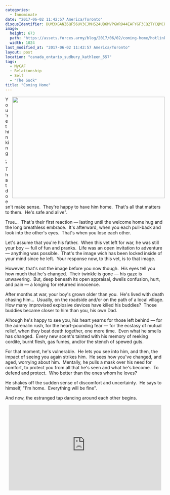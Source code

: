 ```yaml
---
categories:
  - Innominate
date: "2017-06-02 11:42:57 America/Toronto"
disqusIdentifier: DUM3XGANZ6QF56UV3CJMHS24UB6MVPGWR944EAFYGF3CQ2TYCQMCPD53TF6JP89C87W8TAEUSXF5F72M695JP764FQ9JMNYKPTP3
image:
  height: 673
  path: "https://assets.forces.army/blog/2017/06/02/coming-home/hotlink-ok/innominate_1_1024x0673.png"
  width: 1024
last_modified_at: "2017-06-02 11:42:57 America/Toronto"
layout: post
location: "canada_ontario_sudbury_kathleen_557"
tags:
  - MyCAF
  - Relationship
  - Self
  - "The Suck"
title: "Coming Home"
---
```


<img alt="" height="321" src="{{ site.uri.assets }}/blog/2017/06/02/coming-home/innominate_2_482x321.png"
  style="border: 0px; float: right; margin-bottom: 10px; margin-left: 10px;" width="482" />
<p>
  You're thinking, &quot;That doesn't make sense.&nbsp; They're happy to have him home.&nbsp; That's all that matters to them.&nbsp; He's safe and alive&quot;.
</p>
<p>
  True&hellip;&nbsp; That's their first reaction &#8212; lasting until the welcome home hug and the long breathless embrace.&nbsp; It's afterward, when you each
  pull-back and look into the other's eyes.&nbsp; That's when you lose each other.
</p>
<p>
  Let's assume that you're his father.&nbsp; When this vet left for war, he was still your boy &#8212; full of fun and pranks.&nbsp; Life was an open invitation
  to adventure &#8212; anything was possible.&nbsp; That's the image wich has been locked inside of your mind since he left.&nbsp; Your response now, to this
  vet, is to that image.
</p>
<p>
  However, that's not the image before you now though.&nbsp; His eyes tell you how much that he's changed.&nbsp; Their twinkle is gone &#8212; his gaze is
  unwavering.&nbsp; But, deep beneath its open appraisal, dwells confusion, hurt, and pain &#8212; a longing for returned innocence.
</p>
<p>
  After months at war, your boy's grown older than you.&nbsp; He's lived with death chasing him&hellip;&nbsp; Usually, on the roadside and/or on the path of a
  local village.&nbsp; How many improvised explosive devices have killed his buddies?&nbsp; Those buddies became closer to him than you, his own Dad.
</p>
<p>
  Alhough he's happy to see you, his heart yearns for those left behind &#8212; for the adrenalin rush, for the heart-pounding fear &#8212; for the ecstasy of
  mutual relief, when they beat death together, one more time.&nbsp; Even what he smells has changed.&nbsp; Every new scent's tainted with his memory of reeking
  cordite, burnt flesh, gas fumes, and/or the stench of spewed guts.
</p>
<p>
  For that moment, he's vulnerable.&nbsp; He lets you see into him, and then, the impact of seeing you again strikes him.&nbsp; He sees how you've changed, and
  aged, worrying about him.&nbsp; Mentally, he pulls a mask over his need for comfort, to protect you from all that he's seen and what he's become.&nbsp; To
  defend and protect.&nbsp; Who better than the ones whom he loves?
</p>
<p>
  He shakes off the sudden sense of discomfort and uncertainty.&nbsp; He says to himself, &quot;I'm home.&nbsp; Everything will be fine&quot;.
</p>
<p>
  And now, the estranged tap dancing around each other begins.
</p>
<p>
  <iframe allowfullscreen height="271" src="https://www.youtube-nocookie.com/embed/DABUmQZqYNA?rel=0"
    style="border: none; display: block; margin-left: auto; margin-right: auto;" width="482"></iframe>
</p>
